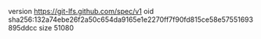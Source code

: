 version https://git-lfs.github.com/spec/v1
oid sha256:132a74ebe26f2a50c654da9165e1e2270ff7f90fd815ce58e57551693895ddcc
size 51080
